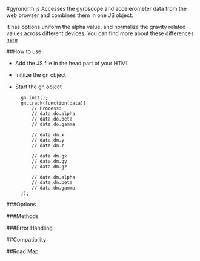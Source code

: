 #gyronorm.js
Accesses the gyroscope and accelerometer data from the web browser and combines them in one JS object.

It has options uniform the alpha value, and normalize the gravity related values across different devices. You can find more about these differences [here](http://dorukeker.com/know-thy-gyroscope-and-js-part-ii/)

##How to use
- Add the JS file in the head part of your HTML

	<script src="js/gyronorm.js"></script>

- Initiize the gn object
- Start the gn object

	<script src="/js/gyronorm.js"></script>
	
    	gn.init();
    	gn.track(function(data){
    		// Process:
			// data.do.alpha
			// data.do.beta
			// data.do.gamma
		
			// data.dm.x
			// data.dm.y
			// data.dm.z
		
			// data.dm.gx
			// data.dm.gy
			// data.dm.gz
			
			// data.dm.alpha
			// data.dm.beta
			// data.dm.gamma
		});
	


###Options

###Methods

###Error Handling

##Compatibility

##Road Map
